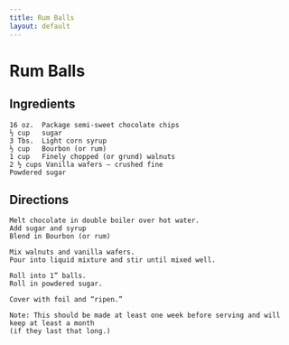 ```yaml
---
title: Rum Balls
layout: default
---
```


# Rum Balls

## Ingredients
    16 oz. 	Package semi-sweet chocolate chips
    ½ cup 	sugar
    3 Tbs. 	Light corn syrup
    ½ cup 	Bourbon (or rum)
    1 cup	Finely chopped (or grund) walnuts
    2 ½ cups Vanilla wafers – crushed fine
    Powdered sugar

## Directions
    Melt chocolate in double boiler over hot water.
    Add sugar and syrup
    Blend in Bourbon (or rum)

    Mix walnuts and vanilla wafers.
    Pour into liquid mixture and stir until mixed well.

    Roll into 1” balls.
    Roll in powdered sugar.

    Cover with foil and “ripen.”

    Note: This should be made at least one week before serving and will keep at least a month 
    (if they last that long.)
